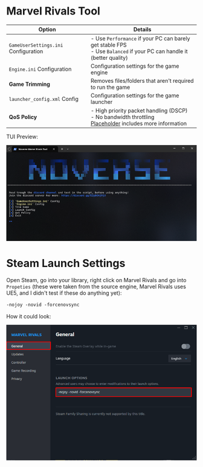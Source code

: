 ﻿# Marvel Rivals Tool

| Option                 | Details                                                           |
|------------------------------------|-------------------------------------------------------------------|
| `GameUserSettings.ini` Configuration | - Use `Performance` if your PC can barely get stable FPS <br> - Use `Balanced` if your PC can handle it (better quality) |
| `Engine.ini` Configuration         | Configuration settings for the game engine                        |
| **Game Trimming**                  | Removes files/folders that aren't required to run the game     |
| `launcher_config.xml` Config       | Configuration settings for the game launcher                     |
| **QoS Policy**                    | - High priority packet handling (DSCP) <br> - No bandwidth throttling <br> [Placeholder](https) includes more information|


TUI Preview:

![](https://github.com/5Noxi/game-tools/blob/main/marvel-rivals/media/mrtui.png?raw=true)

# Steam Launch Settings

Open Steam, go into your library, right click on Marvel Rivals and go into `Propeties` (these were taken from the source engine, Marvel Rivals uses UE5, and I didn't test if these do anything yet):
```ps
-nojoy -novid -forcenovsync
```

How it could look:

![](https://github.com/5Noxi/game-tools/blob/main/marvel-rivals/media/mrls.png?raw=true)
